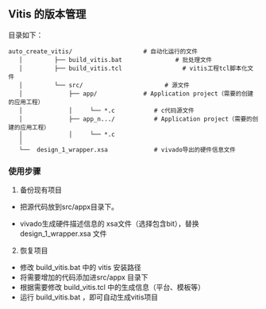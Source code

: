 ## Vitis 的版本管理

目录如下：

```
auto_create_vitis/                    # 自动化运行的文件
   │         ├── build_vitis.bat               # 批处理文件
   │         ├── build_vitis.tcl                 # vitis工程tcl脚本化文件
   │         └── src/                       # 源文件
   │             ├── app/             # Application project（需要的创建的应用工程）
   │             │     └── *.c           # c代码源文件
   │             ├── app_n.../           # Application project（需要的创建的应用工程）
   │             │     └── *.c
   │
   └──  design_1_wrapper.xsa             # vivado导出的硬件信息文件
```







### 使用步骤

1. 备份现有项目

- 把源代码放到src/appx目录下。

- vivado生成硬件描述信息的 xsa文件（选择包含bit），替换 design_1_wrapper.xsa 文件

  

2. 恢复项目

- 修改 build_vitis.bat 中的 vitis 安装路径
- 将需要增加的代码添加进src/appx 目录下
- 根据需要修改 build_vitis.tcl  中的生成信息（平台、模板等）
- 运行 build_vitis.bat ，即可自动生成vitis项目